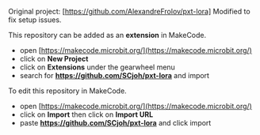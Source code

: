
 Original project: [https://github.com/AlexandreFrolov/pxt-lora]
 Modified to fix setup issues.


This repository can be added as an **extension** in MakeCode.

* open [https://makecode.microbit.org/](https://makecode.microbit.org/)
* click on **New Project**
* click on **Extensions** under the gearwheel menu
* search for **https://github.com/SCjoh/pxt-lora** and import

To edit this repository in MakeCode.

* open [https://makecode.microbit.org/](https://makecode.microbit.org/)
* click on **Import** then click on **Import URL**
* paste **https://github.com/SCjoh/pxt-lora** and click import


